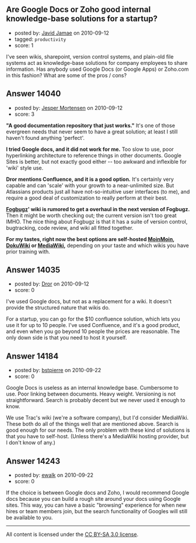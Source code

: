 ## Are Google Docs or Zoho good internal knowledge-base solutions for a startup?

- posted by: [Javid Jamae](https://stackexchange.com/users/-1/4142-javid-jamae) on 2010-09-12
- tagged: `productivity`
- score: 1

I've seen wikis, sharepoint, version control systems, and plain-old file systems act as knowledge-base solutions for company employees to share information. Has anybody used Google Docs (or Google Apps) or Zoho.com in this fashion? What are some of the pros / cons?


## Answer 14040

- posted by: [Jesper Mortensen](https://stackexchange.com/users/-1/1261-jesper-mortensen) on 2010-09-12
- score: 3

<p><strong>"A good documentation repository that just works."</strong> It's one of those evergreen needs that never seem to have a great solution; at least I still haven't found anything 'perfect'.</p>

<p><strong>I tried Google docs, and it did not work for me.</strong> Too slow to use, poor hyperlinking architecture to reference things in other documents. Google Sites is better, but not exactly good either -- too awkward and inflexible for 'wiki' style use.</p>

<p><strong>Dror mentions Confluence, and it is a good option.</strong> It's certainly very capable and can 'scale' with your growth to a near-unlimited size. But Atlassians products just all have not-so-intuitive user interfaces (to me), and require a good deal of customization to really perform at their best.</p>

<p><strong><a href="http://www.fogcreek.com/FogBugz/" rel="nofollow">Fogbugz</a>' wiki is rumored to get a overhaul in the next version of Fogbugz.</strong> Then it might be worth checking out; the current version isn't too great IMHO. The nice thing about Fogbugz is that it has a suite of version control, bugtracking, code review, and wiki all fitted together.</p>

<p><strong>For my tastes, right now the best options are self-hosted <a href="http://moinmo.in" rel="nofollow">MoinMoin</a>, <a href="http://www.dokuwiki.org" rel="nofollow">DokuWiki</a> or <a href="http://www.mediawiki.org" rel="nofollow">MediaWiki</a>,</strong> depending on your taste and which wikis you have prior training with.</p>



## Answer 14035

- posted by: [Dror](https://stackexchange.com/users/-1/1057-dror) on 2010-09-12
- score: 0

I've used Google docs, but not as a replacement for a wiki. It doesn't provide the structured nature that wikis do. 

For a startup, you can go for the $10 confluence solution, which lets you use it for up to 10 people. I've used Confluence, and it's a good product, and even when you go beyond 10 people the prices are reasonable. The only down side is that you need to host it yourself.


## Answer 14184

- posted by: [bstpierre](https://stackexchange.com/users/-1/546-bstpierre) on 2010-09-22
- score: 0

Google Docs is useless as an internal knowledge base. Cumbersome to use. Poor linking between documents. Heavy weight. Versioning is not straightforward. Search is probably decent but we never used it enough to know.

We use Trac's wiki (we're a software company), but I'd consider MediaWiki. These both do all of the things well that are mentioned above. Search is good enough for our needs. The only problem with these kind of solutions is that you have to self-host. (Unless there's a MediaWiki hosting provider, but I don't know of any.)


## Answer 14243

- posted by: [ewalk](https://stackexchange.com/users/-1/4317-ewalk) on 2010-09-22
- score: 0

If the choice is between Google docs and Zoho, I would recommend Google docs because you can build a rough site around your docs using Google sites. This way, you can have a basic "browsing" experience for when new hires or team members join, but the search functionality of Googles will still be available to you.



---

All content is licensed under the [CC BY-SA 3.0 license](https://creativecommons.org/licenses/by-sa/3.0/).

